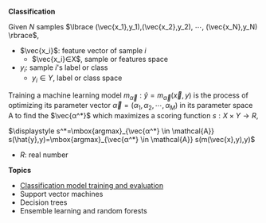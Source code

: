 __Classification__

Given $N$ samples $\lbrace (\vec{x_1},y_1),(\vec{x_2},y_2), ⋯, (\vec{x_N},y_N) \rbrace$, 
- $\vec{x_i}$: feature vector of sample $i$
  - $\vec{x_i}∈X$, sample or features space
- $y_i$: sample $i$'s label or class
  - $y_i∈Y$, label or class space

Training a machine learning model $m_{\vec{α}}: \hat{y}=m_{\vec{α}}(\vec{x},y)$ is the process of optimizing its parameter vector $\vec{α}=(α_1,α_2,⋯,α_M)$ in its parameter space $\mathcal{Α}$ to find the $\vec{α^*}$ which maximizes a scoring function $s:X×Y→R$,

$\displaystyle s^*=\mbox{argmax}_{\vec{α^*} \in \mathcal{Α}} s(\hat{y},y)=\mbox{argmax}_{\vec{α^*} \in \mathcal{Α}} s(m(\vec{x},y),y)$

- $R$: real number

__Topics__
- [Classification model training and evaluation](./cmte.ipynb)
- Support vector machines
- Decision trees
- Ensemble learning and random forests